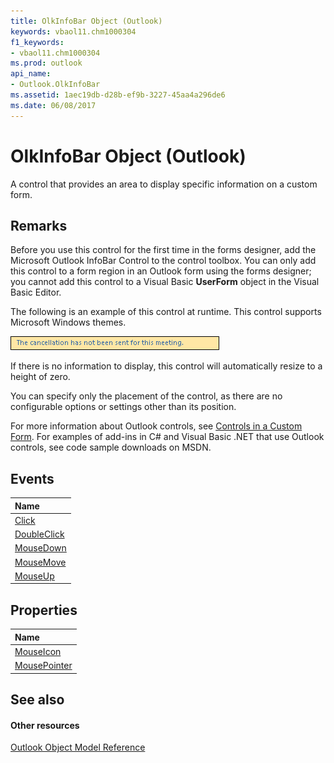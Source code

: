 ```yaml
---
title: OlkInfoBar Object (Outlook)
keywords: vbaol11.chm1000304
f1_keywords:
- vbaol11.chm1000304
ms.prod: outlook
api_name:
- Outlook.OlkInfoBar
ms.assetid: 1aec19db-d28b-ef9b-3227-45aa4a296de6
ms.date: 06/08/2017
---
```



# OlkInfoBar Object (Outlook)

A control that provides an area to display specific information on a custom form.


## Remarks

Before you use this control for the first time in the forms designer, add the Microsoft Outlook InfoBar Control to the control toolbox. You can only add this control to a form region in an Outlook form using the forms designer; you cannot add this control to a Visual Basic  **UserForm** object in the Visual Basic Editor.

The following is an example of this control at runtime. This control supports Microsoft Windows themes.


![Information bar](images/olInfoBar_ZA10119648.gif)



If there is no information to display, this control will automatically resize to a height of zero.

You can specify only the placement of the control, as there are no configurable options or settings other than its position.

For more information about Outlook controls, see [Controls in a Custom Form](http://msdn.microsoft.com/library/fcba1b34-c526-5d01-8644-cb8852bd2348%28Office.15%29.aspx). For examples of add-ins in C# and Visual Basic .NET that use Outlook controls, see code sample downloads on MSDN. 


## Events



|**Name**|
|:-----|
|[Click](Outlook.OlkInfoBar.Click.md)|
|[DoubleClick](Outlook.OlkInfoBar.DoubleClick.md)|
|[MouseDown](Outlook.OlkInfoBar.MouseDown.md)|
|[MouseMove](Outlook.OlkInfoBar.MouseMove.md)|
|[MouseUp](Outlook.OlkInfoBar.MouseUp.md)|

## Properties



|**Name**|
|:-----|
|[MouseIcon](Outlook.OlkInfoBar.MouseIcon.md)|
|[MousePointer](Outlook.OlkInfoBar.MousePointer.md)|

## See also


#### Other resources


[Outlook Object Model Reference](http://msdn.microsoft.com/library/73221b13-d8d8-99b8-3394-b95dbbfd5ddc%28Office.15%29.aspx)
